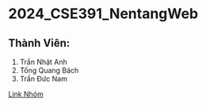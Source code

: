 # 2024_CSE391_NentangWeb
<h2>Thành Viên:</h2>
<ol>
    <li>Trần Nhật Anh</li>
    <li>Tống Quang Bách</li>
    <li>Trần Đức Nam</li>
</ol>
<a href="https://github.com/Nhoxboon/2024_CSE391_NentangWeb">Link Nhóm</a>

